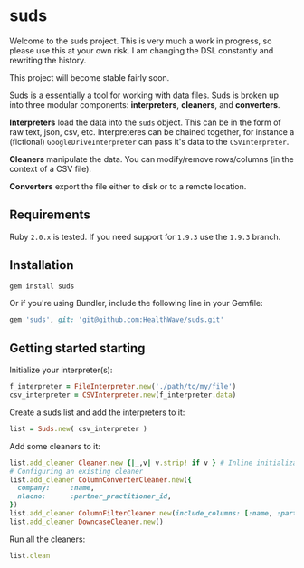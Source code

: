 # suds

Welcome to the suds project. This is very much a work in progress, so please use this at your own risk. I am changing the DSL constantly and rewriting the history.

This project will become stable fairly soon.

Suds is a essentially a tool for working with data files. Suds is broken up into three modular components: **interpreters**, **cleaners**, and **converters**.

**Interpreters** load the data into the `suds` object. This can be in the form of raw text, json, csv, etc. Interpreteres can be chained together, for instance a (fictional) `GoogleDriveInterpreter` can pass it's data to the  `CSVInterpreter`.

**Cleaners** manipulate the data. You can modify/remove rows/columns (in the context of a CSV file).

**Converters** export the file either to disk or to a remote location.


## Requirements

Ruby `2.0.x` is tested. If you need support for `1.9.3` use the `1.9.3` branch.


## Installation

```bash
gem install suds
```

Or if you're using Bundler, include the following line in your Gemfile:

```ruby
gem 'suds', git: 'git@github.com:HealthWave/suds.git'
```

## Getting started starting

Initialize your interpreter(s):


```ruby
f_interpreter = FileInterpreter.new('./path/to/my/file')
csv_interpreter = CSVInterpreter.new(f_interpreter.data)
```

Create a suds list and add the interpreters to it:

```ruby
list = Suds.new( csv_interpreter )
```

Add some cleaners to it:

```ruby
list.add_cleaner Cleaner.new {|_,v| v.strip! if v } # Inline initialization of a generic cleaner
# Configuring an existing cleaner
list.add_cleaner ColumnConverterCleaner.new({
  company:     :name,
  nlacno:      :partner_practitioner_id,
})
list.add_cleaner ColumnFilterCleaner.new(include_columns: [:name, :partner_practitioner_id, :email])
list.add_cleaner DowncaseCleaner.new()
```

Run all the cleaners:

```ruby
list.clean
```


